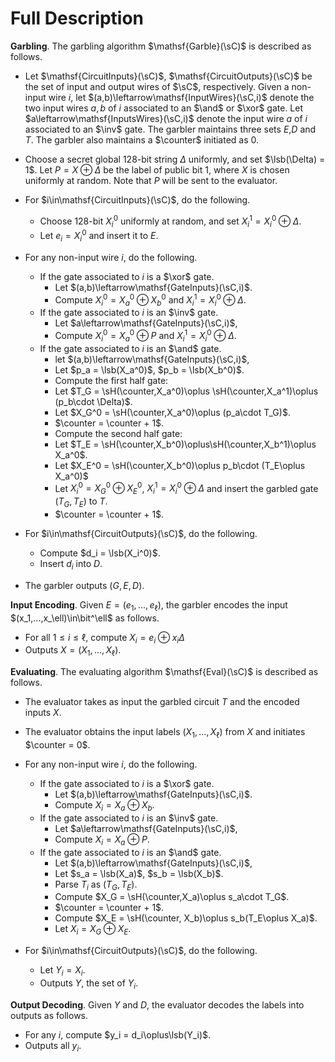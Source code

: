 # Full Description

**Garbling**. The garbling algorithm $\mathsf{Garble}(\sC)$ is described as follows.
- Let $\mathsf{CircuitInputs}(\sC)$, $\mathsf{CircuitOutputs}(\sC)$ be the set of input and output wires of $\sC$, respectively. Given a non-input wire $i$, let $(a,b)\leftarrow\mathsf{InputWires}(\sC,i)$ denote the two input wires $a,b$ of $i$ associated to an $\and$ or $\xor$ gate. Let $a\leftarrow\mathsf{InputsWires}(\sC,i)$ denote the input wire $a$ of $i$ associated to an $\inv$ gate. The garbler maintains three sets $E$,$D$ and $T$. The garbler also maintains a $\counter$ initiated as $0$.

- Choose a secret global 128-bit string $\Delta$ uniformly, and set $\lsb(\Delta) = 1$. Let $P = X\oplus \Delta$ be the label of public bit $1$, where $X$ is chosen uniformly at random. Note that $P$ will be sent to the evaluator.

- For $i\in\mathsf{CircuitInputs}(\sC)$, do the following.
    - Choose $128$-bit $X_i^0$ uniformly at random, and set $X_i^1 = X_i^0\oplus \Delta$.
    - Let $e_i = X_i^0$  and insert it to $E$.

- For any non-input wire $i$, do the following.
    - If the gate associated to $i$ is a $\xor$ gate.
        - Let $(a,b)\leftarrow\mathsf{GateInputs}(\sC,i)$.
        - Compute $X_i^0 = X_a^0\oplus X_b^0$ and $X_i^1 = X_i^0\oplus \Delta$.
    - If the gate associated to $i$ is an $\inv$ gate.
        - Let $a\leftarrow\mathsf{GateInputs}(\sC,i)$,
        - Compute $X_i^0 = X_a^0\oplus P$ and $X_i^1 = X_i^0\oplus \Delta$.
    - If the gate associated to $i$ is an $\and$ gate.
        - let $(a,b)\leftarrow\mathsf{GateInputs}(\sC,i)$,
        - Let $p_a = \lsb(X_a^0)$, $p_b = \lsb(X_b^0)$. 
        - Compute the first half gate:
        - Let $T_G = \sH(\counter,X_a^0)\oplus \sH(\counter,X_a^1)\oplus (p_b\cdot \Delta)$.
        - Let $X_G^0 = \sH(\counter,X_a^0)\oplus (p_a\cdot T_G)$.
        - $\counter = \counter + 1$.
        - Compute the second half gate:
        - Let $T_E = \sH(\counter,X_b^0)\oplus\sH(\counter,X_b^1)\oplus X_a^0$.
        - Let $X_E^0 = \sH(\counter,X_b^0)\oplus p_b\cdot (T_E\oplus X_a^0)$
        - Let $X_i^0 = X_G^0\oplus X_E^0$, $X_i^1 = X_i^0\oplus\Delta$ and insert the garbled gate $(T_G,T_E)$ to $T$.
        - $\counter = \counter + 1$.

- For $i\in\mathsf{CircuitOutputs}(\sC)$, do the following.
    - Compute $d_i = \lsb(X_i^0)$.
    - Insert $d_i$ into $D$.

- The garbler outputs $(G,E,D)$.

**Input Encoding**. Given $E = (e_1,...,e_\ell)$, the garbler encodes the input $(x_1,...,x_\ell)\in\bit^\ell$ as follows.
- For all $1\leq i\leq \ell$, compute $X_i = e_i\oplus x_i\Delta$
- Outputs $X = (X_1,...,X_\ell)$.

**Evaluating**. The evaluating algorithm $\mathsf{Eval}(\sC)$ is described as follows.
- The evaluator takes as input the garbled circuit $T$ and the encoded inputs $X$.

- The evaluator obtains the input labels $(X_1,...,X_\ell)$ from $X$ and initiates $\counter = 0$.

- For any non-input wire $i$, do the following.
    - If the gate associated to $i$ is a $\xor$ gate.
        - Let $(a,b)\leftarrow\mathsf{GateInputs}(\sC,i)$.
        - Compute $X_i = X_a\oplus X_b$.
    - If the gate associated to $i$ is an $\inv$ gate.
        - Let $a\leftarrow\mathsf{GateInputs}(\sC,i)$,
        - Compute $X_i = X_a\oplus P$.
    - If the gate associated to $i$ is an $\and$ gate.
        - Let $(a,b)\leftarrow\mathsf{GateInputs}(\sC,i)$,
        - Let $s_a = \lsb(X_a)$, $s_b = \lsb(X_b)$.
        - Parse $T_i$ as $(T_G,T_E)$.
        - Compute $X_G = \sH(\counter,X_a)\oplus s_a\cdot T_G$.
        - $\counter = \counter + 1$.
        - Compute $X_E = \sH(\counter, X_b)\oplus s_b(T_E\oplus X_a)$.
        - Let $X_i = X_G\oplus X_E$.

- For $i\in\mathsf{CircuitOutputs}(\sC)$, do the following.
    - Let $Y_i = X_i$.
    - Outputs $Y$, the set of $Y_i$.

**Output Decoding**. Given $Y$ and $D$, the evaluator decodes the labels into outputs as follows.
- For any $i$, compute $y_i = d_i\oplus\lsb(Y_i)$.
- Outputs all $y_i$.
